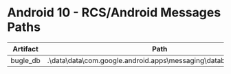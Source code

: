 # Android 10 - RCS/Android Messages Paths

| **Artifact** | **Path**                                                         |
|--------------|------------------------------------------------------------------|
| bugle_db     | .\data\data\com.google.android.apps\messaging\databases\bugle_db |